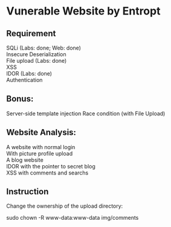# Vunerable Website by Entropt

## Requirement
SQLi (Labs: done; Web: done) <br>
Insecure Deserialization <br>
File upload (Labs: done) <br>
XSS <br>
IDOR (Labs: done) <br>
Authentication <br>

## Bonus:
Server-side template injection
Race condition (with File Upload)

## Website Analysis:
A website with normal login <br>
With picture profile upload <br>
A blog website <br>
IDOR with the pointer to secret blog <br>
XSS with comments and searchs <br>


## Instruction
Change the ownership of the upload directory:

sudo chown -R www-data:www-data img/comments